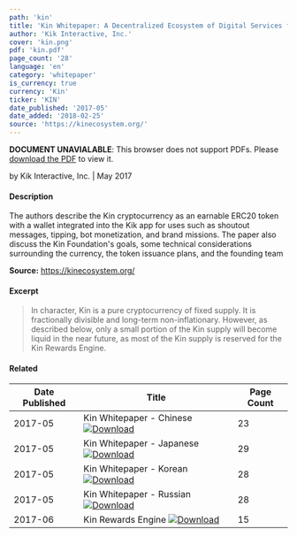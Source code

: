 ```yaml
---
path: 'kin'
title: 'Kin Whitepaper: A Decentralized Ecosystem of Digital Services for Daily Life'
author: 'Kik Interactive, Inc.'
cover: 'kin.png'
pdf: 'kin.pdf'
page_count: '28'
language: 'en'
category: 'whitepaper'
is_currency: true
currency: 'Kin'
ticker: 'KIN'
date_published: '2017-05'
date_added: '2018-02-25'
source: 'https://kinecosystem.org/'
---
```


<object class="pdf_embed" data="/assets/pdf/kin.pdf" type="application/pdf" width="100%" height="100%">
   <p><b>DOCUMENT UNAVIALABLE</b>: This browser does not support PDFs. Please <a href="/assets/pdf/kin.pdf">download the PDF</a> to view it.</p>
</object>

by Kik Interactive, Inc. | May 2017

#### Description
The authors describe the Kin cryptocurrency as an earnable ERC20 token with a wallet integrated into the Kik app for uses such as shoutout messages, tipping, bot monetization, and brand missions. The paper also discuss the Kin Foundation's goals, some technical considerations surrounding the currency, the token issuance plans, and the founding team

**Source:** https://kinecosystem.org/

#### Excerpt
> In character, Kin is a pure cryptocurrency of fixed supply. It is fractionally divisible and long-term non-inflationary. However, as described below, only a small portion of the Kin supply will become liquid in the near future, as most of the Kin supply is reserved for the Kin Rewards Engine.

#### Related
Date Published | Title                                                                          | Page Count
---------------|--------------------------------------------------------------------------------|------------
2017-05        | Kin Whitepaper - Chinese [![Download](/assets/download_cloud.svg)](/assets/pdf/kin_zhans.pdf) | 23
2017-05        | Kin Whitepaper - Japanese [![Download](/assets/download_cloud.svg)](/assets/pdf/kin_ja.pdf) | 29
2017-05        | Kin Whitepaper - Korean [![Download](/assets/download_cloud.svg)](/assets/pdf/kin_ko.pdf) | 28
2017-05        | Kin Whitepaper - Russian [![Download](/assets/download_cloud.svg)](/assets/pdf/kin_ru.pdf) | 28
2017-06        | Kin Rewards Engine [![Download](/assets/download_cloud.svg)](/assets/pdf/kin_rewards_engine.pdf) | 15
